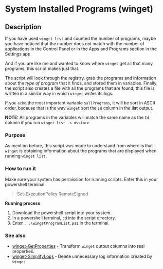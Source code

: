 # System Installed Programs (winget)

## Description

If you have used `winget list` and counted the number of programs, maybe you have noticed that the number does not match with the number of applications in the Control Panel or in the Apps and Programs section in the Settings app.

And if you are like me and wanted to know where `winget` get all that many programs, this script makes just that.

The script will look through the registry, grab the programs and information about the *type of program* that it finds, and stored them in variables. Finally, the script also creates a file with all the programs that are found, this file is written in a similar way in which `winget` writes its logs.

If you `echo` the most important variable `$allPrograms`, it will be sort in ASCII order, because that is the way `winget` sort the `Id` column in the **list** output.

**NOTE:** All programs in the variables will match the same name as the `Id` column if you run `winget list -s msstore`.

### Purpose

As mention before, this script was made to understand from where is that `winget` is obtaining information about the programs that are displayed when running `winget list`.

### How to run it

Make sure your system has permission for running scripts. Enter this in your powershell terminal.

> Set-ExecutionPolicy RemoteSigned

**Running process**
1. Download the powershell script into your system.
2. In a powershell terminal, `cd` into the script directory.
3. Enter `. .\wingetProgramList.ps1` in the terminal.

### See also

- [winget-GetProperties](https://github.com/shyguyCreate/winget-GetProperties) - Transform `winget` output columns into real properties.
- [winget-SimplifyLogs](https://github.com/shyguyCreate/winget-SimplifyLogs) - Delete unnecessary log information created by `winget`.
